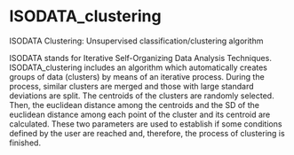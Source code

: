 # ISODATA_clustering
ISODATA Clustering: Unsupervised classification/clustering algorithm

ISODATA stands for Iterative Self-Organizing Data Analysis Techniques. 
ISODATA_clustering includes an algorithm which automatically creates groups of data (clusters) by means of an iterative process. During the process, similar clusters are merged and those with large standard deviations are split. 
The centroids of the clusters are randomly selected. Then, the euclidean distance among the centroids and the SD of the euclidean distance among each point of the cluster and its centroid are calculated. These two parameters are used to establish if some conditions defined by the user are reached and, therefore, the process of clustering is finished.
